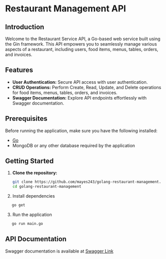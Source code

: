 # Restaurant Management API

## Introduction

Welcome to the Restaurant Service API, a Go-based web service built using the Gin framework. This API empowers you to seamlessly manage various aspects of a restaurant, including users, food items, menus, tables, orders, and invoices.

## Features

- **User Authentication:** Secure API access with user authentication.
- **CRUD Operations:** Perform Create, Read, Update, and Delete operations for food items, menus, tables, orders, and invoices.
- **Swagger Documentation:** Explore API endpoints effortlessly with Swagger documentation.

## Prerequisites

Before running the application, make sure you have the following installed:

- [Go](https://golang.org/dl/)
- MongoDB or any other database required by the application

## Getting Started

1. **Clone the repository:**

   ```bash
   git clone https://github.com/mayes243/golang-restaurant-management.git
   cd golang-restaurant-management

   ```

2. Install dependencies

```bash
   go get
```

3. Run the application

```bash
   go run main.go
```

## API Documentation

Swagger documentation is available at [Swagger Link](http://localhost:4000/api/docs/index.html)
